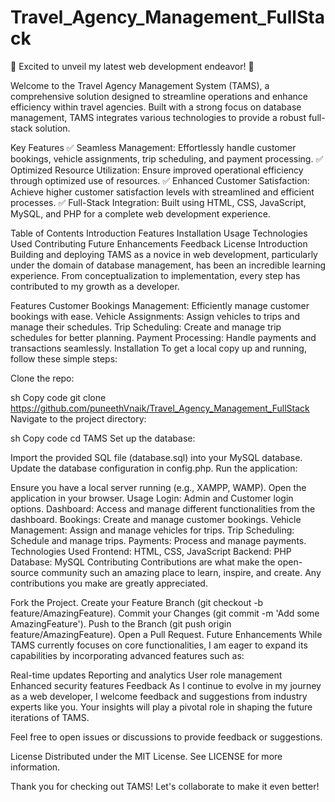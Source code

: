 # Travel_Agency_Management_FullStack
🚀 Excited to unveil my latest web development endeavor! 🚀

Welcome to the Travel Agency Management System (TAMS), a comprehensive solution designed to streamline operations and enhance efficiency within travel agencies. Built with a strong focus on database management, TAMS integrates various technologies to provide a robust full-stack solution.

Key Features
✅ Seamless Management: Effortlessly handle customer bookings, vehicle assignments, trip scheduling, and payment processing.
✅ Optimized Resource Utilization: Ensure improved operational efficiency through optimized use of resources.
✅ Enhanced Customer Satisfaction: Achieve higher customer satisfaction levels with streamlined and efficient processes.
✅ Full-Stack Integration: Built using HTML, CSS, JavaScript, MySQL, and PHP for a complete web development experience.

Table of Contents
Introduction
Features
Installation
Usage
Technologies Used
Contributing
Future Enhancements
Feedback
License
Introduction
Building and deploying TAMS as a novice in web development, particularly under the domain of database management, has been an incredible learning experience. From conceptualization to implementation, every step has contributed to my growth as a developer.

Features
Customer Bookings Management: Efficiently manage customer bookings with ease.
Vehicle Assignments: Assign vehicles to trips and manage their schedules.
Trip Scheduling: Create and manage trip schedules for better planning.
Payment Processing: Handle payments and transactions seamlessly.
Installation
To get a local copy up and running, follow these simple steps:

Clone the repo:

sh
Copy code
git clone https://github.com/puneethVnaik/Travel_Agency_Management_FullStack
Navigate to the project directory:

sh
Copy code
cd TAMS
Set up the database:

Import the provided SQL file (database.sql) into your MySQL database.
Update the database configuration in config.php.
Run the application:

Ensure you have a local server running (e.g., XAMPP, WAMP).
Open the application in your browser.
Usage
Login:
Admin and Customer login options.
Dashboard:
Access and manage different functionalities from the dashboard.
Bookings:
Create and manage customer bookings.
Vehicle Management:
Assign and manage vehicles for trips.
Trip Scheduling:
Schedule and manage trips.
Payments:
Process and manage payments.
Technologies Used
Frontend: HTML, CSS, JavaScript
Backend: PHP
Database: MySQL
Contributing
Contributions are what make the open-source community such an amazing place to learn, inspire, and create. Any contributions you make are greatly appreciated.

Fork the Project.
Create your Feature Branch (git checkout -b feature/AmazingFeature).
Commit your Changes (git commit -m 'Add some AmazingFeature').
Push to the Branch (git push origin feature/AmazingFeature).
Open a Pull Request.
Future Enhancements
While TAMS currently focuses on core functionalities, I am eager to expand its capabilities by incorporating advanced features such as:

Real-time updates
Reporting and analytics
User role management
Enhanced security features
Feedback
As I continue to evolve in my journey as a web developer, I welcome feedback and suggestions from industry experts like you. Your insights will play a pivotal role in shaping the future iterations of TAMS.

Feel free to open issues or discussions to provide feedback or suggestions.

License
Distributed under the MIT License. See LICENSE for more information.

Thank you for checking out TAMS! Let's collaborate to make it even better!
